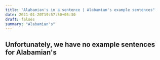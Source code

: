 ```yaml
---
title: "Alabamian's in a sentence | Alabamian's example sentences"
date: 2021-01-20T19:57:50+05:30
draft: falses
summary: "Alabamian's"
---
```

## Unfortunately, we have no example sentences for Alabamian's                 
